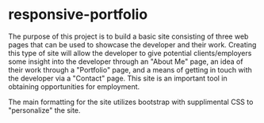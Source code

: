 # responsive-portfolio

The purpose of this project is to build a basic site consisting of three web pages that can be used to showcase the developer and their work. Creating this type of site will allow the developer to give potential clients/employers some insight into the developer through an "About Me" page, an idea of their work through a "Portfolio" page, and a means of getting in touch with the developer via a "Contact" page. This site is an important tool in obtaining opportunities for employment.

The main formatting for the site utilizes bootstrap with supplimental CSS to "personalize" the site.

